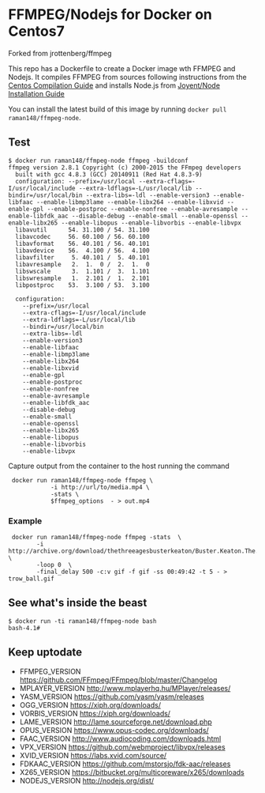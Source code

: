 
FFMPEG/Nodejs for Docker on Centos7
============================

Forked from jrottenberg/ffmpeg

This repo has a Dockerfile to create a Docker image wth FFMPEG and Nodejs. It compiles FFMPEG from sources following instructions from the [Centos Compilation Guide](https://trac.ffmpeg.org/wiki/CompilationGuide/Centos) and installs Node.js from [Joyent/Node Installation Guide](https://github.com/joyent/node/wiki/Installing-Node.js-via-package-manager#enterprise-linux-and-fedora)

You can install the latest build of this image by running `docker pull raman148/ffmpeg-node`.

Test
----

```
$ docker run raman148/ffmpeg-node ffmpeg -buildconf
ffmpeg version 2.8.1 Copyright (c) 2000-2015 the FFmpeg developers
  built with gcc 4.8.3 (GCC) 20140911 (Red Hat 4.8.3-9)
  configuration: --prefix=/usr/local --extra-cflags=-I/usr/local/include --extra-ldflags=-L/usr/local/lib --bindir=/usr/local/bin --extra-libs=-ldl --enable-version3 --enable-libfaac --enable-libmp3lame --enable-libx264 --enable-libxvid --enable-gpl --enable-postproc --enable-nonfree --enable-avresample --enable-libfdk_aac --disable-debug --enable-small --enable-openssl --enable-libx265 --enable-libopus --enable-libvorbis --enable-libvpx
  libavutil      54. 31.100 / 54. 31.100
  libavcodec     56. 60.100 / 56. 60.100
  libavformat    56. 40.101 / 56. 40.101
  libavdevice    56.  4.100 / 56.  4.100
  libavfilter     5. 40.101 /  5. 40.101
  libavresample   2.  1.  0 /  2.  1.  0
  libswscale      3.  1.101 /  3.  1.101
  libswresample   1.  2.101 /  1.  2.101
  libpostproc    53.  3.100 / 53.  3.100

  configuration:
    --prefix=/usr/local
    --extra-cflags=-I/usr/local/include
    --extra-ldflags=-L/usr/local/lib
    --bindir=/usr/local/bin
    --extra-libs=-ldl
    --enable-version3
    --enable-libfaac
    --enable-libmp3lame
    --enable-libx264
    --enable-libxvid
    --enable-gpl
    --enable-postproc
    --enable-nonfree
    --enable-avresample
    --enable-libfdk_aac
    --disable-debug
    --enable-small
    --enable-openssl
    --enable-libx265
    --enable-libopus
    --enable-libvorbis
    --enable-libvpx
```

Capture output from the container to the host running the command

```
 docker run raman148/ffmpeg-node ffmpeg \
            -i http://url/to/media.mp4 \
            -stats \
            $ffmpeg_options  - > out.mp4
```

### Example

```
 docker run raman148/ffmpeg-node ffmpeg -stats  \
        -i http://archive.org/download/thethreeagesbusterkeaton/Buster.Keaton.The.Three.Ages.ogv \
        -loop 0  \
        -final_delay 500 -c:v gif -f gif -ss 00:49:42 -t 5 - > trow_ball.gif
```

See what's inside the beast
---------------------------

```
$ docker run -ti raman148/ffmpeg-node bash
bash-4.1#
```

Keep uptodate
-------------

-	FFMPEG_VERSION https://github.com/FFmpeg/FFmpeg/blob/master/Changelog
-	MPLAYER_VERSION http://www.mplayerhq.hu/MPlayer/releases/
-	YASM_VERSION https://github.com/yasm/yasm/releases
-	OGG_VERSION https://xiph.org/downloads/
-	VORBIS_VERSION https://xiph.org/downloads/
-	LAME_VERSION http://lame.sourceforge.net/download.php
-	OPUS_VERSION https://www.opus-codec.org/downloads/
-	FAAC_VERSION http://www.audiocoding.com/downloads.html
-	VPX_VERSION https://github.com/webmproject/libvpx/releases
-	XVID_VERSION https://labs.xvid.com/source/
-	FDKAAC_VERSION https://github.com/mstorsjo/fdk-aac/releases
-	X265_VERSION https://bitbucket.org/multicoreware/x265/downloads
- NODEJS_VERSION http://nodejs.org/dist/
